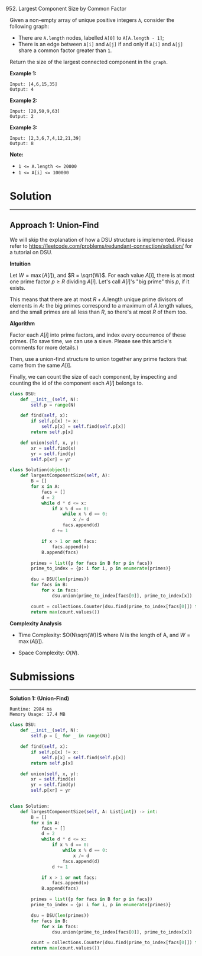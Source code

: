 952. Largest Component Size by Common Factor

Given a non-empty array of unique positive integers `A`, consider the following graph:

* There are `A.length` nodes, labelled `A[0]` to `A[A.length - 1]`;
* There is an edge between `A[i]` and `A[j]` if and only if `A[i]` and `A[j]` share a common factor greater than `1`.

Return the size of the largest connected component in the `graph`.

 

**Example 1:**
```
Input: [4,6,15,35]
Output: 4
```

**Example 2:**
```
Input: [20,50,9,63]
Output: 2
```

**Example 3:**
```
Input: [2,3,6,7,4,12,21,39]
Output: 8
```

**Note:**

* `1 <= A.length <= 20000`
* `1 <= A[i] <= 100000`

# Solution
---
## Approach 1: Union-Find
We will skip the explanation of how a DSU structure is implemented. Please refer to https://leetcode.com/problems/redundant-connection/solution/ for a tutorial on DSU.

**Intuition**

Let $W = \max(A[i])$, and $R = \sqrt{W}$. For each value $A[i]$, there is at most one prime factor $p \geq R$ dividing $A[i]$. Let's call $A[i]$'s "big prime" this $p$, if it exists.

This means that there are at most $R + A\text{.length}$ unique prime divisors of elements in $A$: the big primes correspond to a maximum of $A\text{.length}$ values, and the small primes are all less than $R$, so there's at most $R$ of them too.

**Algorithm**

Factor each $A[i]$ into prime factors, and index every occurrence of these primes. (To save time, we can use a sieve. Please see this article's comments for more details.)

Then, use a union-find structure to union together any prime factors that came from the same $A[i]$.

Finally, we can count the size of each component, by inspecting and counting the id of the component each $A[i]$ belongs to.

```python
class DSU:
    def __init__(self, N):
        self.p = range(N)

    def find(self, x):
        if self.p[x] != x:
            self.p[x] = self.find(self.p[x])
        return self.p[x]

    def union(self, x, y):
        xr = self.find(x)
        yr = self.find(y)
        self.p[xr] = yr

class Solution(object):
    def largestComponentSize(self, A):
        B = []
        for x in A:
            facs = []
            d = 2
            while d * d <= x:
                if x % d == 0:
                    while x % d == 0:
                        x /= d
                    facs.append(d)
                d += 1

            if x > 1 or not facs:
                facs.append(x)
            B.append(facs)

        primes = list({p for facs in B for p in facs})
        prime_to_index = {p: i for i, p in enumerate(primes)}

        dsu = DSU(len(primes))
        for facs in B:
            for x in facs:
                dsu.union(prime_to_index[facs[0]], prime_to_index[x])

        count = collections.Counter(dsu.find(prime_to_index[facs[0]]) for facs in B)
        return max(count.values())
```

**Complexity Analysis**

* Time Complexity: $O(N\sqrt{W})$ where $N$ is the length of A, and $W = \max(A[i])$.

* Space Complexity: $O(N)$.

# Submissions
---
**Solution 1: (Union-Find)**
```
Runtime: 2984 ms
Memory Usage: 17.4 MB
```
```python
class DSU:
    def __init__(self, N):
        self.p = [_ for _ in range(N)]

    def find(self, x):
        if self.p[x] != x:
            self.p[x] = self.find(self.p[x])
        return self.p[x]

    def union(self, x, y):
        xr = self.find(x)
        yr = self.find(y)
        self.p[xr] = yr


class Solution:
    def largestComponentSize(self, A: List[int]) -> int:
        B = []
        for x in A:
            facs = []
            d = 2
            while d * d <= x:
                if x % d == 0:
                    while x % d == 0:
                        x /= d
                    facs.append(d)
                d += 1

            if x > 1 or not facs:
                facs.append(x)
            B.append(facs)

        primes = list({p for facs in B for p in facs})
        prime_to_index = {p: i for i, p in enumerate(primes)}

        dsu = DSU(len(primes))
        for facs in B:
            for x in facs:
                dsu.union(prime_to_index[facs[0]], prime_to_index[x])

        count = collections.Counter(dsu.find(prime_to_index[facs[0]]) for facs in B)
        return max(count.values())
```